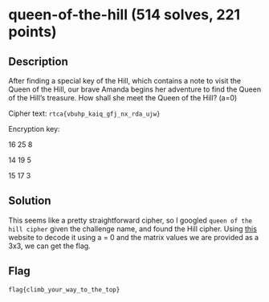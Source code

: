 # queen-of-the-hill (514 solves, 221 points)

## Description
After finding a special key of the Hill, which contains a note to visit the Queen of the Hill, our brave Amanda begins her adventure to find the Queen of the Hill’s treasure. How shall she meet the Queen of the Hill? (a=0)

Cipher text: `rtca{vbuhp_kaiq_gfj_nx_rda_ujw}`

Encryption key:

16 25 8

14 19 5

15 17 3

## Solution
This seems like a pretty straightforward cipher, so I googled `queen of the hill cipher` given the challenge name, and found the Hill cipher. Using [this](https://www.dcode.fr/hill-cipher) website to decode it using a = 0 and the matrix values we are provided as a 3x3, we can get the flag.

## Flag
`flag{climb_your_way_to_the_top}`
